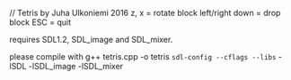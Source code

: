 
// Tetris by Juha Ulkoniemi 2016
z, x  = rotate block left/right
down  = drop block
ESC   = quit

requires SDL1.2, SDL_image and SDL_mixer.

please compile with 
g++ tetris.cpp -o tetris `sdl-config --cflags --libs` -lSDL -lSDL_image -lSDL_mixer
